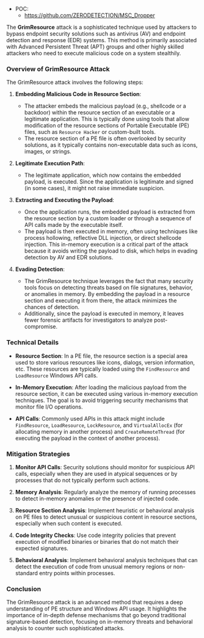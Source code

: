 
- POC:
	- https://github.com/ZERODETECTION/MSC_Dropper

The **GrimResource** attack is a sophisticated technique used by attackers to bypass endpoint security solutions such as antivirus (AV) and endpoint detection and response (EDR) systems. This method is primarily associated with Advanced Persistent Threat (APT) groups and other highly skilled attackers who need to execute malicious code on a system stealthily.

### **Overview of GrimResource Attack**

The GrimResource attack involves the following steps:

1. **Embedding Malicious Code in Resource Section**: 
   - The attacker embeds the malicious payload (e.g., shellcode or a backdoor) within the resource section of an executable or a legitimate application. This is typically done using tools that allow modification of the resource sections of Portable Executable (PE) files, such as `Resource Hacker` or custom-built tools.
   - The resource section of a PE file is often overlooked by security solutions, as it typically contains non-executable data such as icons, images, or strings.

2. **Legitimate Execution Path**:
   - The legitimate application, which now contains the embedded payload, is executed. Since the application is legitimate and signed (in some cases), it might not raise immediate suspicion.

3. **Extracting and Executing the Payload**:
   - Once the application runs, the embedded payload is extracted from the resource section by a custom loader or through a sequence of API calls made by the executable itself.
   - The payload is then executed in memory, often using techniques like process hollowing, reflective DLL injection, or direct shellcode injection. This in-memory execution is a critical part of the attack because it avoids writing the payload to disk, which helps in evading detection by AV and EDR solutions.

4. **Evading Detection**:
   - The GrimResource technique leverages the fact that many security tools focus on detecting threats based on file signatures, behavior, or anomalies in memory. By embedding the payload in a resource section and executing it from there, the attack minimizes the chances of detection.
   - Additionally, since the payload is executed in memory, it leaves fewer forensic artifacts for investigators to analyze post-compromise.

### **Technical Details**

- **Resource Section**: In a PE file, the resource section is a special area used to store various resources like icons, dialogs, version information, etc. These resources are typically loaded using the `FindResource` and `LoadResource` Windows API calls.
  
- **In-Memory Execution**: After loading the malicious payload from the resource section, it can be executed using various in-memory execution techniques. The goal is to avoid triggering security mechanisms that monitor file I/O operations.

- **API Calls**: Commonly used APIs in this attack might include `FindResource`, `LoadResource`, `LockResource`, and `VirtualAllocEx` (for allocating memory in another process) and `CreateRemoteThread` (for executing the payload in the context of another process).

### **Mitigation Strategies**

1. **Monitor API Calls**: Security solutions should monitor for suspicious API calls, especially when they are used in atypical sequences or by processes that do not typically perform such actions.

2. **Memory Analysis**: Regularly analyze the memory of running processes to detect in-memory anomalies or the presence of injected code.

3. **Resource Section Analysis**: Implement heuristic or behavioral analysis on PE files to detect unusual or suspicious content in resource sections, especially when such content is executed.

4. **Code Integrity Checks**: Use code integrity policies that prevent execution of modified binaries or binaries that do not match their expected signatures.

5. **Behavioral Analysis**: Implement behavioral analysis techniques that can detect the execution of code from unusual memory regions or non-standard entry points within processes.

### **Conclusion**

The GrimResource attack is an advanced method that requires a deep understanding of PE structure and Windows API usage. It highlights the importance of in-depth defense mechanisms that go beyond traditional signature-based detection, focusing on in-memory threats and behavioral analysis to counter such sophisticated attacks.